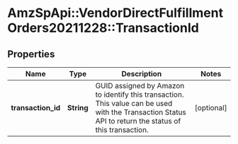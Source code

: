 # AmzSpApi::VendorDirectFulfillmentOrders20211228::TransactionId

## Properties
Name | Type | Description | Notes
------------ | ------------- | ------------- | -------------
**transaction_id** | **String** | GUID assigned by Amazon to identify this transaction. This value can be used with the Transaction Status API to return the status of this transaction. | [optional] 

